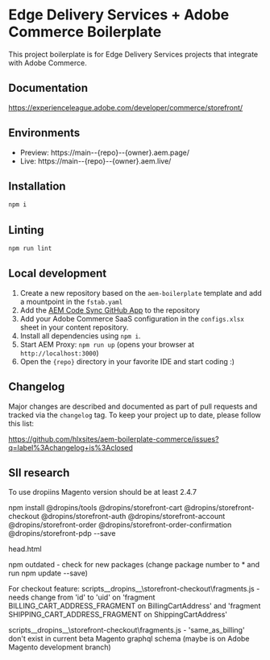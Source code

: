 # Edge Delivery Services + Adobe Commerce Boilerplate

This project boilerplate is for Edge Delivery Services projects that integrate with Adobe Commerce.

## Documentation

https://experienceleague.adobe.com/developer/commerce/storefront/

## Environments

- Preview: https://main--{repo}--{owner}.aem.page/
- Live: https://main--{repo}--{owner}.aem.live/

## Installation

```sh
npm i
```

## Linting

```sh
npm run lint
```

## Local development

1. Create a new repository based on the `aem-boilerplate` template and add a mountpoint in the `fstab.yaml`
1. Add the [AEM Code Sync GitHub App](https://github.com/apps/aem-code-sync) to the repository
1. Add your Adobe Commerce SaaS configuration in the `configs.xlsx` sheet in your content repository.
1. Install all dependencies using `npm i`.
1. Start AEM Proxy: `npm run up` (opens your browser at `http://localhost:3000`)
1. Open the `{repo}` directory in your favorite IDE and start coding :)

## Changelog

Major changes are described and documented as part of pull requests and tracked via the `changelog` tag. To keep your project up to date, please follow this list:

https://github.com/hlxsites/aem-boilerplate-commerce/issues?q=label%3Achangelog+is%3Aclosed

## SII research

To use dropiins Magento version should be at least 2.4.7

npm install @dropins/tools @dropins/storefront-cart @dropins/storefront-checkout @dropins/storefront-auth @dropins/storefront-account @dropins/storefront-order @dropins/storefront-order-confirmation @dropins/storefront-pdp --save

head.html

<script type="importmap">
    {
        "imports": {
            "@dropins/tools/": "/scripts/__dropins__/tools/",
            "@dropins/storefront-pdp/": "/scripts/__dropins__/storefront-pdp/",
            "@dropins/storefront-cart/": "/scripts/__dropins__/storefront-cart/",
            "@dropins/storefront-checkout/": "/scripts/__dropins__/storefront-checkout/",
            "@dropins/storefront-auth/": "/scripts/__dropins__/storefront-auth/",
            "@dropins/storefront-account/": "/scripts/__dropins__/storefront-account/",
            "@dropins/storefront-order/": "/scripts/__dropins__/storefront-order/",
            "@dropins/storefront-order-confirmation/": "/scripts/__dropins__/storefront-order-confirmation/"
        }
    }
</script>

npm outdated - check for new packages (change package number to \* and run npm update --save)

For checkout feature:
scripts\_\_dropins\_\_\storefront-checkout\fragments.js - needs change from 'id' to 'uid' on 'fragment BILLING_CART_ADDRESS_FRAGMENT on BillingCartAddress' and 'fragment SHIPPING_CART_ADDRESS_FRAGMENT on ShippingCartAddress'

scripts\_\_dropins\_\_\storefront-checkout\fragments.js - 'same_as_billing' don't exist in current beta Magento graphql schema (maybe is on Adobe Magento development branch)
